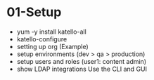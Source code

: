 01-Setup
========

* yum -y install katello-all
* katello-configure
* setting up org (Example)
* setup environments (dev > qa > production)
* setup users and roles (user1: content admin) 
* show LDAP integrations
Use the CLI and GUI
